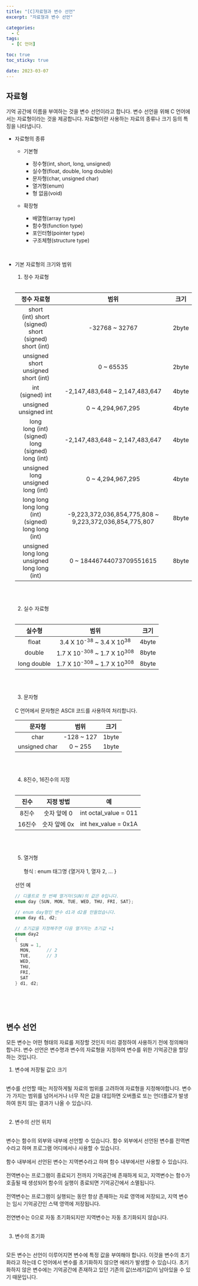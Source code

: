 ```yaml
---
title: "[C]자료형과 변수 선언"
excerpt: "자료형과 변수 선언"

categories:
  - C
tags:
  - [C 언어]

toc: true
toc_sticky: true

date: 2023-03-07
---
```


## 자료형

기억 공간에 이름을 부여하는 것을 변수 선언이라고 합니다. 변수 선언을 위해 C 언어에서는 자료형이라는 것을 제공합니다. 자료형이란 사용하는 자료의 종류나 크기 등의 특징을 나타냅니다.
<br>

  * 자료형의 종류
    - 기본형
      + 정수형(int, short, long, unsigned)
      + 실수형(float, double, long double)
      + 문자형(char, unsigned char)
      + 열거형(enum)
      + 형 없음(void)

    - 확장형
      + 배열형(array type)
      + 함수형(function type)
      + 포인터형(pointer type)
      + 구조체형(structure type)

<br>

  * 기본 자료형의 크기와 범위
      1. 정수 자료형

      <br>

      | 정수 자료형 | 범위 | 크기 |
      | :---: | :---: | :---:|
      | short <br> (int) short <br> (signed) short <br> (signed) short (int) | -32768 ~ 32767 | 2byte |
      | unsigned short <br> unsigned short (int) | 0 ~ 65535 | 2byte |
      | int <br> (signed) int | -2,147,483,648 ~ 2,147,483,647 | 4byte |
      | unsigned <br> unsigned int | 0 ~ 4,294,967,295 | 4byte |
      | long <br> long (int) <br> (signed) long <br> (signed) long (int) | -2,147,483,648 ~ 2,147,483,647 | 4byte |
      | unsigned long <br> unsigned long (int) | 0 ~ 4,294,967,295 | 4byte |
      | long long <br> long long (int) <br> (signed) long long (int) | -9,223,372,036,854,775,808 ~ 9,223,372,036,854,775,807 | 8byte |
      | unsigned long long <br> unsigned long long (int) | 0 ~ 18446744073709551615 | 8byte |

      <br><br>

      2. 실수 자료형

      <br>

      | 실수형 | 범위 | 크기 |
      | :---: | :---: | :---: |
      | float | 3.4 X 10<sup>-38</sup> ~ 3.4 X 10<sup>38</sup> | 4byte |
      | double | 1.7 X 10<sup>-308</sup> ~ 1.7 X 10<sup>308</sup> | 8byte |
      | long double | 1.7 X 10<sup>-308</sup> ~ 1.7 X 10<sup>308</sup> | 8byte |

      <br><br>

      3. 문자형
      <br>
      C 언어에서 문자형은 ASCII 코드를 사용하여 처리합니다.

      <br>

      | 문자형 | 범위 | 크기 |
      | :---: | :---: | :---: |
      | char | -128 ~ 127 | 1byte |
      | unsigned char | 0 ~ 255 | 1byte |

      <br><br>

      4. 8진수, 16진수의 지정

      <br>

      | 진수 | 지정 방법 | 예 |
      | :---: | :---: | :---: |
      | 8진수 | 숫자 앞에 0 | int octal_value = 011 |
      | 16진수 | 숫자 앞에 0x | int hex_value = 0x1A |

      <br><br>

      5. 열거형
    <br><br>
    형식 : enum 태그명 {열거자 1, 열자 2, ... }

    <br>
    선언 예

    ```c
    // 디폴트로 첫 번째 열거자(SUN)의 값은 0입니다.
    enum day {SUN, MON, TUE, WED, THU, FRI, SAT};

    // enum day형인 변수 d1과 d2를 만들었습니다.
    enum day d1, d2;

    // 초기값을 지정해주면 다음 열거자는 초기값 +1
    enum day2
    {
      SUN = 1,
      MON,      // 2
      TUE,      // 3
      WED,
      THU,
      FRI,
      SAT
    } d1, d2;
    ```

<br><br><br>

## 변수 선언

모든 변수는 어떤 형태의 자료를 저장할 것인지 미리 결정하여 사용하기 전에 정의해야 합니다. 변수 선언은 변수명과 변수의 자료형을 지정하여 변수를 위한 기억공간을 할당하는 것입니다.

  1. 변수에 저장될 값으 크기
  <br>
  변수를 선언할 때는 저장하게될 자료의 범위를 고려하여 자료형을 지정해야합니다. 변수가 가지는 범위를 넘어서거나 너무 작은 값을 대입하면 오버플로 또는 언더플로가 발생하여 원치 않는 결과가 나올 수 있습니다.
  <br><br>

  2. 변수의 선언 위치
  <br>
  변수는 함수의 외부와 내부에 선언할 수 있습니다. 함수 외부에서 선언된 변수를 전역변수라고 하며 프로그램 어디에서나 사용할 수 있습니다.
  <br><br>
  함수 내부에서 선언된 변수는 지역변수라고 하며 함수 내부에서만 사용할 수 있습니다.
  <br><br>
  전역변수는 프로그램이 종료되기 전까지 기억공간에 존재하게 되고, 지역변수는 함수가 호출될 때 생성되어 함수의 실행이 종료되면 기억공간에서 소멸됩니다.
  <br><br>
  전역변수는 프로그램이 실행되는 동안 항상 존재하는 자료 영역에 저장되고, 지역 변수는 임시 기억공간인 스택 영역에 저장됩니다.
  <br><br>
  전연변수는 0으로 자동 초기화되지만 지역변수는 자동 초기화되지 않습니다.
  <br><br>

  3. 변수의 초기화
  <br>
  모든 변수는 선언이 이루어지면 변수에 특정 값을 부여해야 합니다. 이것을 변수의 초기화라고 하는데 C 언어에서 변수를 초기화하지 않으면 에러가 발생할 수 있습니다. 초기화하지 않은 변수에는 기억공간에 존재하고 있던 기존의 값(쓰레기값)이 남아있을 수 있기 때문입니다.

<br>